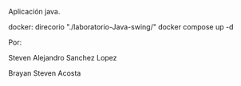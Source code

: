 Aplicación java.


docker:
direcorio "./laboratorio-Java-swing/"
  docker compose up -d


Por:

  Steven Alejandro Sanchez Lopez

  Brayan Steven Acosta
